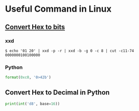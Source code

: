 # Useful Command in Linux

## [Convert Hex to bits](https://unix.stackexchange.com/questions/279505/convert-hexadecimal-to-binary)

### xxd

```console
$ echo '01 20' | xxd -p -r | xxd -b -g 0 -c 8 | cut -c11-74
0000000100100000
```

### Python

```python
format(0xc0, '0>42b')
```

## Convert Hex to Decimal in Python

```python
print(int('d8', base=16))
```
